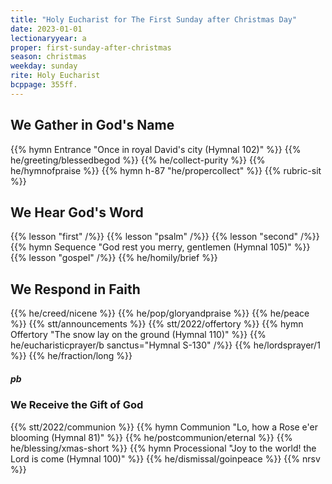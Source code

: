 ```yaml
---
title: "Holy Eucharist for The First Sunday after Christmas Day"
date: 2023-01-01
lectionaryyear: a
proper: first-sunday-after-christmas
season: christmas
weekday: sunday
rite: Holy Eucharist
bcppage: 355ff.
---
```

## We Gather in God's Name
{{% hymn Entrance "Once in royal David's city (Hymnal 102)" %}}
{{% he/greeting/blessedbegod %}}
{{% he/collect-purity %}}
{{% he/hymnofpraise %}}
{{% hymn h-87 "he/propercollect" %}}
{{% rubric-sit %}}
## We Hear God's Word
{{% lesson "first" /%}}
{{% lesson "psalm" /%}}
{{% lesson "second" /%}}
{{% hymn Sequence "God rest you merry, gentlemen (Hymnal 105)" %}}
{{% lesson "gospel" /%}}
{{% he/homily/brief %}}
## We Respond in Faith
{{% he/creed/nicene %}}
{{% he/pop/gloryandpraise %}}
{{% he/peace %}}
{{% stt/announcements %}}
{{% stt/2022/offertory %}}
{{% hymn Offertory "The snow lay on the ground (Hymnal 110)" %}}
{{% he/eucharisticprayer/b sanctus="Hymnal S-130" /%}}
{{% he/lordsprayer/1 %}}
{{% he/fraction/long %}}
##### pb
### We Receive the Gift of God
{{% stt/2022/communion %}}
{{% hymn Communion "Lo, how a Rose e'er blooming (Hymnal 81)" %}}
{{% he/postcommunion/eternal %}}
{{% he/blessing/xmas-short %}}
{{% hymn Processional "Joy to the world! the Lord is come (Hymnal 100)" %}}
{{% he/dismissal/goinpeace %}}
{{% nrsv %}}

